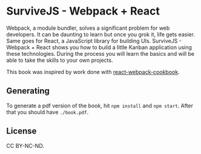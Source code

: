 # SurviveJS - Webpack + React

Webpack, a module bundler, solves a significant problem for web developers. It can be daunting to learn but once you grok it, life gets easier. Same goes for React, a JavaScript library for building UIs. SurviveJS - Webpack + React shows you how to build a little Kanban application using these technologies. During the process you will learn the basics and will be able to take the skills to your own projects.

This book was inspired by work done with [react-webpack-cookbook](https://github.com/christianalfoni/react-webpack-cookbook).

## Generating

To generate a pdf version of the book, hit `npm install` and `npm start`. After that you should have `./book.pdf`.

## License

CC BY-NC-ND.
